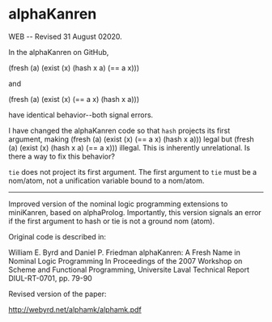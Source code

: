 alphaKanren
===========

WEB -- Revised 31 August 02020.

In the alphaKanren on GitHub,

(fresh (a) (exist (x) (hash x a) (== a x)))

and

(fresh (a) (exist (x) (== a x) (hash x a)))

have identical behavior--both signal errors.

I have changed the alphaKanren code so that `hash` projects its
first argument, making (fresh (a) (exist (x) (== a x) (hash x a)))
legal but (fresh (a) (exist (x) (hash x a) (== a x))) illegal.
This is inherently unrelational.  Is there a way to fix this
behavior?

`tie` does not project its first argument.  The first argument to
`tie` must be a nom/atom, not a unification variable bound to a
nom/atom.

-------

Improved version of the nominal logic programming extensions to miniKanren, based on alphaProlog.
Importantly, this version signals an error if the first argument to hash or tie is not a ground nom (atom).

Original code is described in:

William E. Byrd and Daniel P. Friedman
alphaKanren: A Fresh Name in Nominal Logic Programming
In Proceedings of the 2007 Workshop on Scheme and Functional Programming,
Universite Laval Technical Report DIUL-RT-0701, pp. 79-90

Revised version of the paper:

http://webyrd.net/alphamk/alphamk.pdf
